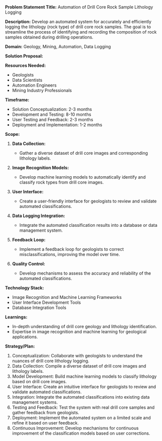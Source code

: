 **Problem Statement Title:** Automation of Drill Core Rock Sample Lithology Logging

**Description:** Develop an automated system for accurately and efficiently logging the lithology (rock type) of drill core rock samples. The goal is to streamline the process of identifying and recording the composition of rock samples obtained during drilling operations.

**Domain:** Geology, Mining, Automation, Data Logging

**Solution Proposal:**

**Resources Needed:**
- Geologists
- Data Scientists
- Automation Engineers
- Mining Industry Professionals

**Timeframe:**
- Solution Conceptualization: 2-3 months
- Development and Testing: 8-10 months
- User Testing and Feedback: 2-3 months
- Deployment and Implementation: 1-2 months

**Scope:**
1. **Data Collection:**
   - Gather a diverse dataset of drill core images and corresponding lithology labels.

2. **Image Recognition Models:**
   - Develop machine learning models to automatically identify and classify rock types from drill core images.

3. **User Interface:**
   - Create a user-friendly interface for geologists to review and validate automated classifications.

4. **Data Logging Integration:**
   - Integrate the automated classification results into a database or data management system.

5. **Feedback Loop:**
   - Implement a feedback loop for geologists to correct misclassifications, improving the model over time.

6. **Quality Control:**
   - Develop mechanisms to assess the accuracy and reliability of the automated classifications.

**Technology Stack:**
- Image Recognition and Machine Learning Frameworks
- User Interface Development Tools
- Database Integration Tools

**Learnings:**
- In-depth understanding of drill core geology and lithology identification.
- Expertise in image recognition and machine learning for geological applications.

**Strategy/Plan:**
1. Conceptualization: Collaborate with geologists to understand the nuances of drill core lithology logging.
2. Data Collection: Compile a diverse dataset of drill core images and lithology labels.
3. Model Development: Build machine learning models to classify lithology based on drill core images.
4. User Interface: Create an intuitive interface for geologists to review and validate automated classifications.
5. Integration: Integrate the automated classifications into existing data management systems.
6. Testing and Feedback: Test the system with real drill core samples and gather feedback from geologists.
7. Deployment: Implement the automated system on a limited scale and refine it based on user feedback.
8. Continuous Improvement: Develop mechanisms for continuous improvement of the classification models based on user corrections.